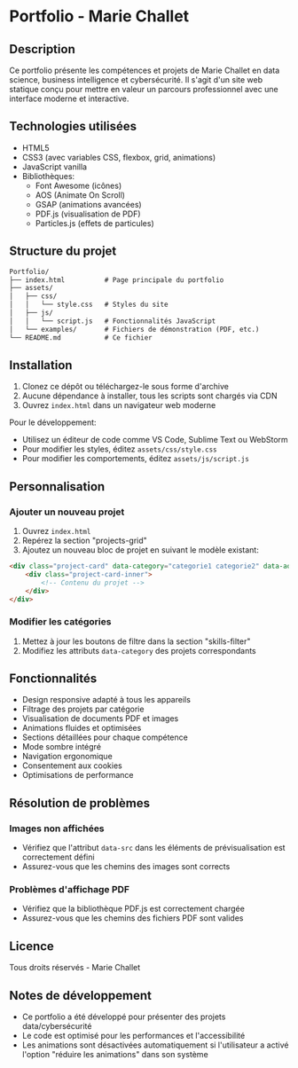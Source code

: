 # Portfolio - Marie Challet

## Description

Ce portfolio présente les compétences et projets de Marie Challet en data science, business intelligence et cybersécurité. Il s'agit d'un site web statique conçu pour mettre en valeur un parcours professionnel avec une interface moderne et interactive.

## Technologies utilisées

- HTML5
- CSS3 (avec variables CSS, flexbox, grid, animations)
- JavaScript vanilla
- Bibliothèques:
  - Font Awesome (icônes)
  - AOS (Animate On Scroll)
  - GSAP (animations avancées)
  - PDF.js (visualisation de PDF)
  - Particles.js (effets de particules)

## Structure du projet

``` md
Portfolio/
├── index.html          # Page principale du portfolio
├── assets/
│   ├── css/
│   │   └── style.css   # Styles du site
│   ├── js/
│   │   └── script.js   # Fonctionnalités JavaScript
│   └── examples/       # Fichiers de démonstration (PDF, etc.)
└── README.md           # Ce fichier
```

## Installation

1. Clonez ce dépôt ou téléchargez-le sous forme d'archive
2. Aucune dépendance à installer, tous les scripts sont chargés via CDN
3. Ouvrez `index.html` dans un navigateur web moderne

Pour le développement:

- Utilisez un éditeur de code comme VS Code, Sublime Text ou WebStorm
- Pour modifier les styles, éditez `assets/css/style.css`
- Pour modifier les comportements, éditez `assets/js/script.js`

## Personnalisation

### Ajouter un nouveau projet

1. Ouvrez `index.html`
2. Repérez la section "projects-grid"
3. Ajoutez un nouveau bloc de projet en suivant le modèle existant:

```html
<div class="project-card" data-category="categorie1 categorie2" data-aos="fade-up">
    <div class="project-card-inner">
        <!-- Contenu du projet -->
    </div>
</div>
```

### Modifier les catégories

1. Mettez à jour les boutons de filtre dans la section "skills-filter"
2. Modifiez les attributs `data-category` des projets correspondants

## Fonctionnalités

- Design responsive adapté à tous les appareils
- Filtrage des projets par catégorie
- Visualisation de documents PDF et images
- Animations fluides et optimisées
- Sections détaillées pour chaque compétence
- Mode sombre intégré
- Navigation ergonomique
- Consentement aux cookies
- Optimisations de performance

## Résolution de problèmes

### Images non affichées

- Vérifiez que l'attribut `data-src` dans les éléments de prévisualisation est correctement défini
- Assurez-vous que les chemins des images sont corrects

### Problèmes d'affichage PDF

- Vérifiez que la bibliothèque PDF.js est correctement chargée
- Assurez-vous que les chemins des fichiers PDF sont valides

## Licence

Tous droits réservés - Marie Challet

## Notes de développement

- Ce portfolio a été développé pour présenter des projets data/cybersécurité
- Le code est optimisé pour les performances et l'accessibilité
- Les animations sont désactivées automatiquement si l'utilisateur a activé l'option "réduire les animations" dans son système
